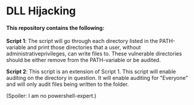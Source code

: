 # DLL Hijacking

#### This repository contains the following: 
**Script 1**: The script will go through each directory listed in the PATH-variable and print those directories that a user, without administrativeprivileges, can write files to. These vulnerable directories should be either remove from the PATH-variable or be audited.

**Script 2**: This script is an extension of Script 1. This script will enable auditing on the directory in question. It will enable auditing for "Everyone" and will only audit files being written to the folder.
 

(Spoiler: I am no powershell-expert.)
